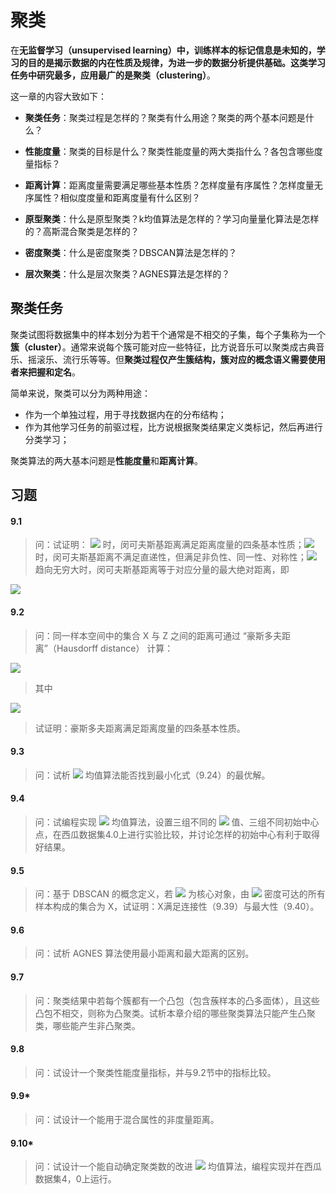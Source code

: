 # 聚类

在**无监督学习（unsupervised learning）**中，训练样本的标记信息是未知的，学习的目的是揭示数据的内在性质及规律，为进一步的数据分析提供基础。这类学习任务中研究最多，应用最广的是**聚类（clustering）**。

这一章的内容大致如下：

- **聚类任务**：聚类过程是怎样的？聚类有什么用途？聚类的两个基本问题是什么？

- **性能度量**：聚类的目标是什么？聚类性能度量的两大类指什么？各包含哪些度量指标？

- **距离计算**：距离度量需要满足哪些基本性质？怎样度量有序属性？怎样度量无序属性？相似度度量和距离度量有什么区别？

- **原型聚类**：什么是原型聚类？k均值算法是怎样的？学习向量量化算法是怎样的？高斯混合聚类是怎样的？

- **密度聚类**：什么是密度聚类？DBSCAN算法是怎样的？

- **层次聚类**：什么是层次聚类？AGNES算法是怎样的？

## 聚类任务

聚类试图将数据集中的样本划分为若干个通常是不相交的子集，每个子集称为一个**簇（cluster）**。通常来说每个簇可能对应一些特征，比方说音乐可以聚类成古典音乐、摇滚乐、流行乐等等。但**聚类过程仅产生簇结构，簇对应的概念语义需要使用者来把握和定名**。

简单来说，聚类可以分为两种用途：

- 作为一个单独过程，用于寻找数据内在的分布结构；
- 作为其他学习任务的前驱过程，比方说根据聚类结果定义类标记，然后再进行分类学习；

聚类算法的两大基本问题是**性能度量**和**距离计算**。

## 习题

#### 9.1

> 问：试证明： <img src="http://latex.codecogs.com/gif.latex?p \geq 1" />  时，闵可夫斯基距离满足距离度量的四条基本性质；<img src="http://latex.codecogs.com/gif.latex?0 \leq p \leq 1" />  时，闵可夫斯基距离不满足直递性，但满足非负性、同一性、对称性；<img src="http://latex.codecogs.com/gif.latex?p" />  趋向无穷大时，闵可夫斯基距离等于对应分量的最大绝对距离，即

<img src="http://latex.codecogs.com/gif.latex?\lim_{p \rightarrow + \inf} (\sum_{u=1}^n |x_{iu}-x_{ju}|^p)^{\frac{1}{p}} = \max_u |x_{iu}-x_{ju}|" />



#### 9.2

> 问：同一样本空间中的集合 X 与 Z 之间的距离可通过 “豪斯多夫距离”（Hausdorff distance） 计算：

<img src="http://latex.codecogs.com/gif.latex?dist_H(X,Z) = \max (dist_h(X,Z),dist_h(Z,X))" />

> 其中

<img src="http://latex.codecogs.com/gif.latex?dist_h(X,Z) = \max_{x \in X} \min_{z \in Z} \Vert \mathbf{x} - \mathbf{z} \Vert_2" />

> 试证明：豪斯多夫距离满足距离度量的四条基本性质。

#### 9.3

> 问：试析 <img src="http://latex.codecogs.com/gif.latex?k" />  均值算法能否找到最小化式（9.24）的最优解。



#### 9.4

> 问：试编程实现 <img src="http://latex.codecogs.com/gif.latex?k" />  均值算法，设置三组不同的 <img src="http://latex.codecogs.com/gif.latex?k" />  值、三组不同初始中心点，在西瓜数据集4.0上进行实验比较，并讨论怎样的初始中心有利于取得好结果。



#### 9.5

> 问：基于 DBSCAN 的概念定义，若 <img src="http://latex.codecogs.com/gif.latex?\mathbf{x}" />  为核心对象，由 <img src="http://latex.codecogs.com/gif.latex?\mathbf{x}" />  密度可达的所有样本构成的集合为 X，试证明：X满足连接性（9.39）与最大性（9.40）。



#### 9.6

> 问：试析 AGNES 算法使用最小距离和最大距离的区别。



#### 9.7

> 问：聚类结果中若每个簇都有一个凸包（包含蔟样本的凸多面体），且这些凸包不相交，则称为凸聚类。试析本章介绍的哪些聚类算法只能产生凸聚类，哪些能产生非凸聚类。



#### 9.8

> 问：试设计一个聚类性能度量指标，并与9.2节中的指标比较。



#### 9.9*

> 问：试设计一个能用于混合属性的非度量距离。



#### 9.10*

> 问：试设计一个能自动确定聚类数的改进 <img src="http://latex.codecogs.com/gif.latex?k" />  均值算法，编程实现并在西瓜数据集4，0上运行。


